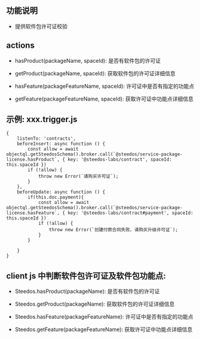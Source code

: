 ## 功能说明
- 提供软件包许可证校验


## actions
- hasProduct(packageName, spaceId): 是否有软件包的许可证
- getProduct(packageName, spaceId): 获取软件包的许可证详细信息

- hasFeature(packageFeatureName, spaceId): 许可证中是否有指定的功能点
- getFeature(packageFeatureName, spaceId): 获取许可证中功能点详细信息

## 示例: xxx.trigger.js
```
{
    listenTo: 'contracts',
    beforeInsert: async function () {
        const allow = await objectql.getSteedosSchema().broker.call(`@steedos/service-package-license.hasProduct`, { key: '@steedos-labs/contract', spaceId: this.spaceId })
        if (!allow) {
            throw new Error(`请购买许可证`);
        }
    },
    beforeUpdate: async function () {
        if(this.doc.payment){
            const allow = await objectql.getSteedosSchema().broker.call(`@steedos/service-package-license.hasFeature`, { key: '@steedos-labs/contract#payment', spaceId: this.spaceId })
            if (!allow) {
                throw new Error(`创建付款合同失败，请购买升级许可证`);
            }
        }
        
    }
}
```
## client js 中判断软件包许可证及软件包功能点:
- Steedos.hasProduct(packageName): 是否有软件包的许可证
- Steedos.getProduct(packageName): 获取软件包的许可证详细信息

- Steedos.hasFeature(packageFeatureName): 许可证中是否有指定的功能点
- Steedos.getFeature(packageFeatureName): 获取许可证中功能点详细信息


